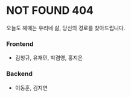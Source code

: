 # NOT FOUND 404

오늘도 헤매는 우리네 삶, 당신의 경로를 찾아드립니다.

### Frontend

- 김청규, 유재민, 박겸영, 홍지은

### Backend

- 이동훈, 김지연
